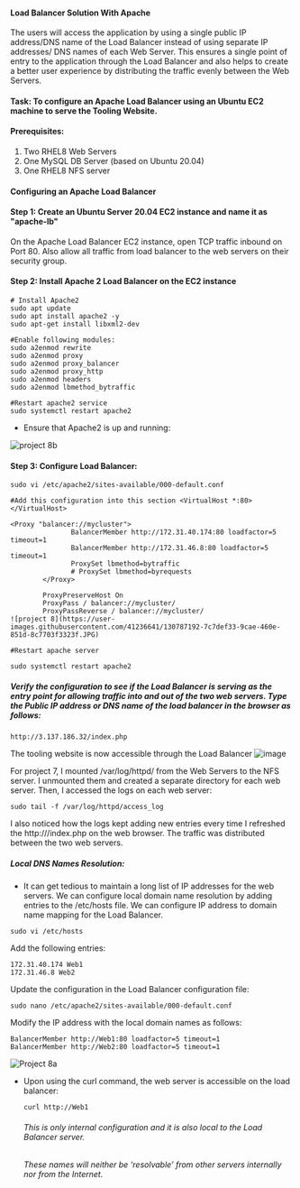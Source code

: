 #### Load Balancer Solution With Apache

The users will access the application by using a single public IP address/DNS name of the Load Balancer instead of using separate IP addresses/ DNS names of each Web Server. This ensures a single point of entry to the application through the Load Balancer and also helps to create a better user experience by distributing the traffic evenly between the Web Servers. 

#### Task: To configure an Apache Load Balancer using an Ubuntu EC2 machine to serve the Tooling Website.
#### Prerequisites:
1. Two RHEL8 Web Servers
2. One MySQL DB Server (based on Ubuntu 20.04)
3. One RHEL8 NFS server

#### Configuring an Apache Load Balancer

#### Step 1: Create an Ubuntu Server 20.04 EC2 instance and name it as "apache-lb" 

On the Apache Load Balancer EC2 instance, open TCP traffic inbound on Port 80. Also allow all traffic from load balancer to the web servers on their security group.

 #### Step 2: Install Apache 2 Load Balancer on the EC2 instance
 
 ```
 # Install Apache2
 sudo apt update
 sudo apt install apache2 -y
 sudo apt-get install libxml2-dev
 ```
 ```
 #Enable following modules:
 sudo a2enmod rewrite
sudo a2enmod proxy
sudo a2enmod proxy_balancer
sudo a2enmod proxy_http
sudo a2enmod headers
sudo a2enmod lbmethod_bytraffic

#Restart apache2 service
sudo systemctl restart apache2
```

- Ensure that Apache2 is up and running:

![project 8b](https://user-images.githubusercontent.com/41236641/130787868-6089a42a-3780-4fcf-8e45-f596db24741a.JPG)

#### Step 3: Configure Load Balancer:

```
sudo vi /etc/apache2/sites-available/000-default.conf

#Add this configuration into this section <VirtualHost *:80>  </VirtualHost>

<Proxy "balancer://mycluster">
               BalancerMember http://172.31.40.174:80 loadfactor=5 timeout=1
               BalancerMember http://172.31.46.8:80 loadfactor=5 timeout=1
               ProxySet lbmethod=bytraffic
               # ProxySet lbmethod=byrequests
        </Proxy>

        ProxyPreserveHost On
        ProxyPass / balancer://mycluster/
        ProxyPassReverse / balancer://mycluster/
![project 8](https://user-images.githubusercontent.com/41236641/130787192-7c7def33-9cae-460e-851d-8c7703f3323f.JPG)

#Restart apache server

sudo systemctl restart apache2
```
##### Verify the configuration to see if the Load Balancer is serving as the entry point for allowing traffic into and out of the two web servers. Type the Public IP address or DNS name of the load balancer in the browser as follows:
```
http://3.137.186.32/index.php
```
The tooling website is now accessible through the Load Balancer
![image](https://user-images.githubusercontent.com/41236641/130788594-15ae8c83-f943-4187-9015-fdd499b530bb.png)

For project 7, I mounted /var/log/httpd/ from the Web Servers to the NFS server. I unmounted them and created a separate directory for each web server.
Then, I accessed the logs on each web server:

```
sudo tail -f /var/log/httpd/access_log
```

I also noticed how the logs kept adding new entries every time I refreshed the http://<Load-Balancer-Public-IP-Address-or-Public-DNS-Name>/index.php on the web browser. The traffic was distributed between the two web servers. 
 
##### Local DNS Names Resolution:
 
 - It can get tedious to maintain a long list of IP addresses for the web servers. We can configure local domain name resolution by adding entries to the /etc/hosts file. We can configure IP address to domain name mapping for the Load Balancer.
 
 ```
 sudo vi /etc/hosts
 ```
 Add the following entries:
 ```
 172.31.40.174 Web1
 172.31.46.8 Web2
 ```
  
  Update the configuration in the Load Balancer configuration file:
  ```
  sudo nano /etc/apache2/sites-available/000-default.conf
  ```
  Modify the IP address with the local domain names as follows:
  ```
  BalancerMember http://Web1:80 loadfactor=5 timeout=1
  BalancerMember http://Web2:80 loadfactor=5 timeout=1
  ```
  ![Project 8a](https://user-images.githubusercontent.com/41236641/130789139-0a4b391c-1643-4d41-8f5f-abd90366167b.JPG)

- Upon using the curl command, the web server is accessible on the load balancer:
  ```
  curl http://Web1
  ```
  
  ###### This is only internal configuration and it is also local to the Load Balancer server.
  ###### These names will neither be ‘resolvable’ from other servers internally nor from the Internet.
  
